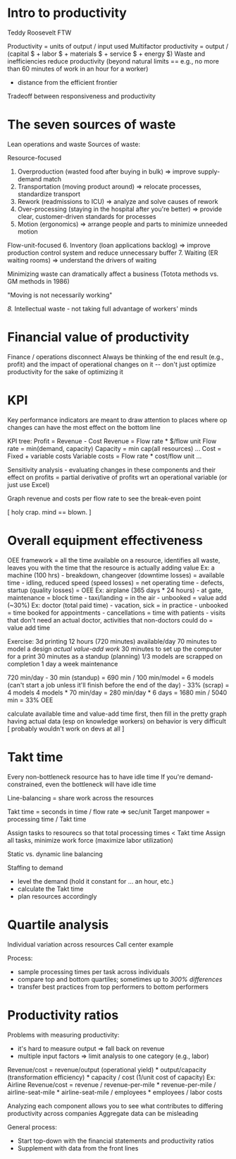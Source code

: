 # Intro to productivity
Teddy Roosevelt FTW

Productivity = units of output / input used
Multifactor productivity = output / (capital $ + labor $ + materials $ + service $ + energy $)
Waste and inefficiencies reduce productivity (beyond natural limits == e.g., no more than 60 minutes of work in an hour for a worker)
* distance from the efficient frontier

Tradeoff between responsiveness and productivity

# The seven sources of waste
Lean operations and waste
Sources of waste:

Resource-focused
1. Overproduction (wasted food after buying in bulk) => improve supply-demand match
2. Transportation (moving product around) => relocate processes, standardize transport
3. Rework (readmissions to ICU) => analyze and solve causes of rework
4. Over-processing (staying in the hospital after you're better) => provide clear, customer-driven standards for processes
5. Motion (ergonomics) => arrange people and parts to minimize unneeded motion

Flow-unit-focused
6. Inventory (loan applications backlog) => improve production control system and reduce unnecessary buffer
7. Waiting (ER waiting rooms) => understand the drivers of waiting

Minimizing waste can dramatically affect a business (Totota methods vs. GM methods in 1986)

"Moving is not necessarily working"

*8.* Intellectual waste - not taking full advantage of workers' minds

# Financial value of productivity
Finance / operations disconnect
Always be thinking of the end result (e.g., profit) and the impact of operational changes on it -- don't just optimize productivity for the sake of optimizing it

# KPI
Key performance indicators are meant to draw attention to places where op changes can have the most effect on the bottom line

KPI tree:
Profit = Revenue - Cost
Revenue = Flow rate * $/flow unit
Flow rate = min(demand, capacity)
Capacity = min cap(all resources)
...
Cost = Fixed + variable costs
Variable costs = Flow rate * cost/flow unit
...

Sensitivity analysis - evaluating changes in these components and their effect on profits
= partial derivative of profits wrt an operational variable
(or just use Excel)

Graph revenue and costs per flow rate to see the break-even point

[ holy crap. mind == blown. ]

# Overall equipment effectiveness
OEE framework = all the time available on a resource, identifies all waste, leaves you with the time that the resource is actually adding value
Ex: a machine (100 hrs) - breakdown, changeover (downtime losses) = available time - idling, reduced speed (speed losses) = net operating time - defects, startup (quality losses) = OEE
Ex: airplane (365 days * 24 hours) - at gate, maintenance = block time - taxi/landing = in the air - unbooked = value add (~30%)
Ex: doctor (total paid time) - vacation, sick = in practice - unbooked = time booked for appointments - cancellations = time with patients - visits that don't need an actual doctor, activities that non-doctors could do = value add time

Exercise:
3d printing
12 hours (720 minutes) available/day
70 minutes to model a design *actual value-add work*
30 minutes to set up the computer for a print
30 minutes as a standup (planning)
1/3 models are scrapped on completion
1 day a week maintenance

720 min/day - 30 min (standup) = 690 min / 100 min/model = 6 models (can't start a job unless it'll finish before the end of the day) - 33% (scrap) = 4 models
4 models * 70 min/day = 280 min/day * 6 days = 1680 min / 5040 min = 33% OEE

calculate available time and value-add time first, then fill in the pretty graph
having actual data (esp on knowledge workers) on behavior is very difficult
[ probably wouldn't work on devs at all ]

# Takt time
Every non-bottleneck resource has to have idle time
If you're demand-constrained, even the bottleneck will have idle time

Line-balancing = share work across the resources

Takt time = seconds in time / flow rate => sec/unit
Target manpower = processing time / Takt time 

Assign tasks to resourecs so that total processing times < Takt time
Assign all tasks, minimize work force (maximize labor utilization)

Static vs. dynamic line balancing

Staffing to demand
* level the demand (hold it constant for ... an hour, etc.)
* calculate the Takt time
* plan resources accordingly

# Quartile analysis
Individual variation across resources
Call center example

Process:
* sample processing times per task across individuals
* compare top and bottom quartiles; sometimes up to *300% differences*
* transfer best practices from top performers to bottom performers

# Productivity ratios
Problems with measuring productivity:
* it's hard to measure output => fall back on revenue
* multiple input factors => limit analysis to one category (e.g., labor)

Revenue/cost = revenue/output (operational yield) * output/capacity (transformation efficiency) * capacity / cost (1/unit cost of capacity)
Ex: Airline
Revenue/cost = revenue / revenue-per-mile * revenue-per-mile / airline-seat-mile * airline-seat-mile / employees * employees / labor costs

Analyzing each component allows you to see what contributes to differing productivity across companies
Aggregate data can be misleading

General process:
* Start top-down with the financial statements and productivity ratios
* Supplement with data from the front lines

